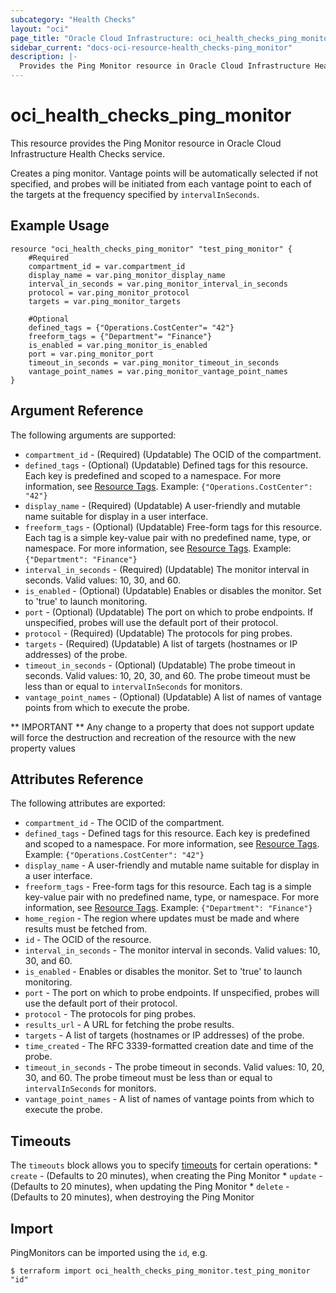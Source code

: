 ```yaml
---
subcategory: "Health Checks"
layout: "oci"
page_title: "Oracle Cloud Infrastructure: oci_health_checks_ping_monitor"
sidebar_current: "docs-oci-resource-health_checks-ping_monitor"
description: |-
  Provides the Ping Monitor resource in Oracle Cloud Infrastructure Health Checks service
---
```


# oci_health_checks_ping_monitor
This resource provides the Ping Monitor resource in Oracle Cloud Infrastructure Health Checks service.

Creates a ping monitor. Vantage points will be automatically selected if not specified,
and probes will be initiated from each vantage point to each of the targets at the frequency
specified by `intervalInSeconds`.


## Example Usage

```hcl
resource "oci_health_checks_ping_monitor" "test_ping_monitor" {
	#Required
	compartment_id = var.compartment_id
	display_name = var.ping_monitor_display_name
	interval_in_seconds = var.ping_monitor_interval_in_seconds
	protocol = var.ping_monitor_protocol
	targets = var.ping_monitor_targets

	#Optional
	defined_tags = {"Operations.CostCenter"= "42"}
	freeform_tags = {"Department"= "Finance"}
	is_enabled = var.ping_monitor_is_enabled
	port = var.ping_monitor_port
	timeout_in_seconds = var.ping_monitor_timeout_in_seconds
	vantage_point_names = var.ping_monitor_vantage_point_names
}
```

## Argument Reference

The following arguments are supported:

* `compartment_id` - (Required) (Updatable) The OCID of the compartment.
* `defined_tags` - (Optional) (Updatable) Defined tags for this resource. Each key is predefined and scoped to a namespace. For more information, see [Resource Tags](https://docs.cloud.oracle.com/iaas/Content/General/Concepts/resourcetags.htm). Example: `{"Operations.CostCenter": "42"}` 
* `display_name` - (Required) (Updatable) A user-friendly and mutable name suitable for display in a user interface.
* `freeform_tags` - (Optional) (Updatable) Free-form tags for this resource. Each tag is a simple key-value pair with no predefined name, type, or namespace.  For more information, see [Resource Tags](https://docs.cloud.oracle.com/iaas/Content/General/Concepts/resourcetags.htm). Example: `{"Department": "Finance"}` 
* `interval_in_seconds` - (Required) (Updatable) The monitor interval in seconds. Valid values: 10, 30, and 60. 
* `is_enabled` - (Optional) (Updatable) Enables or disables the monitor. Set to 'true' to launch monitoring. 
* `port` - (Optional) (Updatable) The port on which to probe endpoints. If unspecified, probes will use the default port of their protocol. 
* `protocol` - (Required) (Updatable) The protocols for ping probes.
* `targets` - (Required) (Updatable) A list of targets (hostnames or IP addresses) of the probe.
* `timeout_in_seconds` - (Optional) (Updatable) The probe timeout in seconds. Valid values: 10, 20, 30, and 60. The probe timeout must be less than or equal to `intervalInSeconds` for monitors. 
* `vantage_point_names` - (Optional) (Updatable) A list of names of vantage points from which to execute the probe.


** IMPORTANT **
Any change to a property that does not support update will force the destruction and recreation of the resource with the new property values

## Attributes Reference

The following attributes are exported:

* `compartment_id` - The OCID of the compartment.
* `defined_tags` - Defined tags for this resource. Each key is predefined and scoped to a namespace. For more information, see [Resource Tags](https://docs.cloud.oracle.com/iaas/Content/General/Concepts/resourcetags.htm). Example: `{"Operations.CostCenter": "42"}` 
* `display_name` - A user-friendly and mutable name suitable for display in a user interface.
* `freeform_tags` - Free-form tags for this resource. Each tag is a simple key-value pair with no predefined name, type, or namespace.  For more information, see [Resource Tags](https://docs.cloud.oracle.com/iaas/Content/General/Concepts/resourcetags.htm). Example: `{"Department": "Finance"}` 
* `home_region` - The region where updates must be made and where results must be fetched from. 
* `id` - The OCID of the resource.
* `interval_in_seconds` - The monitor interval in seconds. Valid values: 10, 30, and 60. 
* `is_enabled` - Enables or disables the monitor. Set to 'true' to launch monitoring. 
* `port` - The port on which to probe endpoints. If unspecified, probes will use the default port of their protocol. 
* `protocol` - The protocols for ping probes.
* `results_url` - A URL for fetching the probe results.
* `targets` - A list of targets (hostnames or IP addresses) of the probe.
* `time_created` - The RFC 3339-formatted creation date and time of the probe. 
* `timeout_in_seconds` - The probe timeout in seconds. Valid values: 10, 20, 30, and 60. The probe timeout must be less than or equal to `intervalInSeconds` for monitors. 
* `vantage_point_names` - A list of names of vantage points from which to execute the probe.

## Timeouts

The `timeouts` block allows you to specify [timeouts](https://registry.terraform.io/providers/hashicorp/oci/latest/docs/guides/changing_timeouts) for certain operations:
	* `create` - (Defaults to 20 minutes), when creating the Ping Monitor
	* `update` - (Defaults to 20 minutes), when updating the Ping Monitor
	* `delete` - (Defaults to 20 minutes), when destroying the Ping Monitor


## Import

PingMonitors can be imported using the `id`, e.g.

```
$ terraform import oci_health_checks_ping_monitor.test_ping_monitor "id"
```

